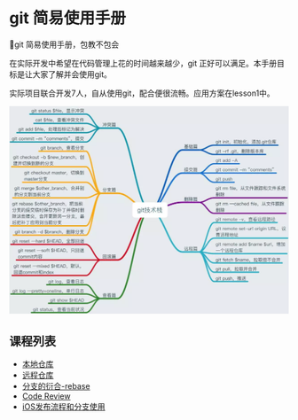 # git 简易使用手册
📕git 简易使用手册，包教不包会

在实际开发中希望在代码管理上花的时间越来越少，git 正好可以满足。本手册目标是让大家了解并会使用git。

实际项目联合开发7人，自从使用git，配合便很流畅。应用方案在lesson1中。

![image-1](image-1.png)

## 课程列表
* [本地仓库][1]
* [远程仓库][2]
* [分支的衍合-rebase][3]
* [Code Review][4]
* [iOS发布流程和分支使用][5]

[1]:	https://github.com/AlfredTheBest/git-handbook/tree/master/lesson0
[2]:	https://github.com/AlfredTheBest/git-handbook/tree/master/lesson1
[3]:	https://github.com/AlfredTheBest/git-handbook/tree/master/lesson2
[4]:	https://github.com/AlfredTheBest/git-handbook/tree/master/lesson3
[5]:	https://github.com/AlfredTheBest/git-handbook/tree/master/lesson4
